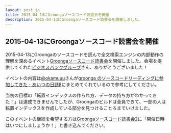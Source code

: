 ```yaml
---
layout: post.ja
title: 2015-04-13にGroongaソースコード読書会を開催
description: 2015-04-13にGroongaソースコード読書会を開催しました。
---
```


## 2015-04-13にGroongaソースコード読書会を開催

2015-04-13にGroongaのソースコードを読んで全文検索エンジンの内部動作の理解を深めるイベント[Groongaソースコード読書会](https://groonga.doorkeeper.jp/events/23042)を開催しました。会場を提供してくれた[ビジネスバンクグループ](http://bbank.jp/)さん、ありがとうございました！

イベントの内容は[@okamuuu](https://twitter.com/okamuuu)さんが[groonga のソースコードリーディングに参加してきた - あいつの日誌β](http://okamuuu.hatenablog.com/entry/2015/04/13/224707)にまとめてくれているので参考にしてください。

当初の目標の「転置インデックスの作られ方、データの持ち方がわかってきた！」は達成できませんでしたが、Groongaのビルドは全員できて、一部の人は転置インデックスを作成している部分を見つけることろまでいけました。

このイベントの継続を希望する方は[Groongaソースコード読書会2](https://github.com/groonga/meetup/issues/6)に「開催日時はいつにしましょうか！」と書き込んでください。

